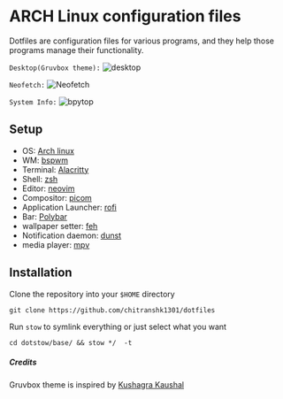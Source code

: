 # ARCH Linux configuration files
Dotfiles are configuration files for various programs, and they help those programs manage their functionality.

`Desktop(Gruvbox theme):`
![desktop](https://github.com/chitranshk1301/Ignore-this/blob/main/desktop.png?raw=true)

`Neofetch:`
![Neofetch](https://github.com/chitranshk1301/Ignore-this/blob/main/neofetch.png?raw=true)

`System Info:`
![bpytop](https://github.com/chitranshk1301/Ignore-this/blob/main/bpytop.png?raw=true)


## Setup
- OS: [Arch linux](https://archlinux.org/)
- WM: [bspwm](https://github.com/baskerville/bspwm)
- Terminal: [Alacritty](https://github.com/alacritty/alacritty)
- Shell: [zsh](https://www.zsh.org/)
- Editor: [neovim](https://github.com/neovim/neovim)
- Compositor: [picom](https://github.com/Arian8j2/picom-jonaburg-fix.git)
- Application Launcher: [rofi](https://github.com/davatorium/rofi)
- Bar: [Polybar](https://github.com/polybar/polybar)
- wallpaper setter: [feh](https://feh.finalrewind.org/)
- Notification daemon: [dunst](https://dunst-project.org/)
- media player: [mpv](https://mpv.io/)

## Installation
Clone the repository into your `$HOME` directory


```
git clone https://github.com/chitranshk1301/dotfiles 
```

Run `stow` to symlink everything or just select what you want
```
cd dotstow/base/ && stow */  -t
```
##### Credits
Gruvbox theme is inspired by [Kushagra Kaushal](https://github.com/kshgrk/linux_dotfiles)

